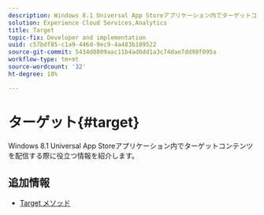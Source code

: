 ```yaml
---
description: Windows 8.1 Universal App Storeアプリケーション内でターゲットコンテンツを配信する際に役立つ情報を紹介します。
solution: Experience Cloud Services,Analytics
title: Target
topic-fix: Developer and implementation
uuid: c57bdf85-c1a9-446d-9ec9-4a483b189522
source-git-commit: 5434d8809aac11b4ad6dd1a3c74dae7dd98f095a
workflow-type: tm+mt
source-wordcount: '32'
ht-degree: 18%

---
```



# ターゲット{#target}

Windows 8.1 Universal App Storeアプリケーション内でターゲットコンテンツを配信する際に役立つ情報を紹介します。

## 追加情報

+ [Target メソッド](/help/windows-appstore/target/target-methods.md)
